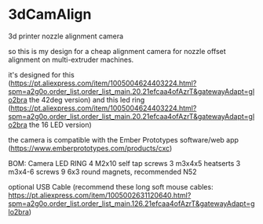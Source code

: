 # 3dCamAlign
3d printer nozzle alignment camera

so this is my design for a cheap alignment camera for nozzle offset alignment on multi-extruder machines.

it's designed for this (https://pt.aliexpress.com/item/1005004624403224.html?spm=a2g0o.order_list.order_list_main.20.21efcaa4ofAzrT&gatewayAdapt=glo2bra the 42deg version) and this led ring (https://pt.aliexpress.com/item/1005004624403224.html?spm=a2g0o.order_list.order_list_main.20.21efcaa4ofAzrT&gatewayAdapt=glo2bra the 16 LED version)

the camera is compatible with the Ember Prototypes software/web app (https://www.emberprototypes.com/products/cxc)

BOM:
Camera
LED RING
4 M2x10 self tap screws
3 m3x4x5 heatserts
3 m3x4-6 screws
9 6x3 round magnets, recommended N52

optional USB Cable (recommend these long soft mouse cables: https://pt.aliexpress.com/item/1005002631120640.html?spm=a2g0o.order_list.order_list_main.126.21efcaa4ofAzrT&gatewayAdapt=glo2bra)
